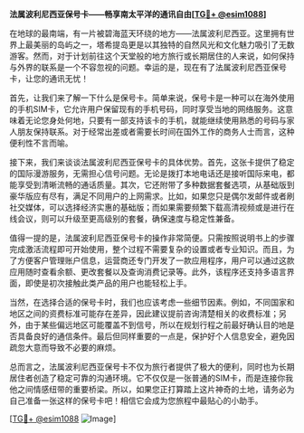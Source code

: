**法属波利尼西亚保号卡——畅享南太平洋的通讯自由[[TG💪+ @esim1088](https://t.me/s/esim1088)]**

在地球的最南端，有一片被碧海蓝天环绕的地方——法属波利尼西亚。这里拥有世界上最美丽的岛屿之一，塔希提岛更是以其独特的自然风光和文化魅力吸引了无数游客。然而，对于计划前往这个天堂般的地方旅行或长期居住的人来说，如何保持与外界的联系是一个不容忽视的问题。幸运的是，现在有了法属波利尼西亚保号卡，让您的通讯无忧！

首先，让我们来了解一下什么是保号卡。简单来说，保号卡是一种可以在海外使用的手机SIM卡，它允许用户保留现有的手机号码，同时享受当地的网络服务。这意味着无论您身处何地，只要有一部支持该卡的手机，就能继续使用熟悉的号码与家人朋友保持联系。对于经常出差或者需要长时间在国外工作的商务人士而言，这种便利性不言而喻。

接下来，我们来谈谈法属波利尼西亚保号卡的具体优势。首先，这张卡提供了稳定的国际漫游服务，无需担心信号问题。无论是拨打本地电话还是接听国际来电，都能享受到清晰流畅的通话质量。其次，它还附带了多种数据套餐选项，从基础版到豪华版应有尽有，满足不同用户的上网需求。比如，如果您只是偶尔发邮件或者刷社交媒体，可以选择经济实惠的基础版；而如果需要频繁下载高清视频或是进行在线会议，则可以升级至更高级别的套餐，确保速度与稳定性兼备。

值得一提的是，法属波利尼西亚保号卡的操作非常简便。只需按照说明书上的步骤完成激活流程即可开始使用，整个过程不需要复杂的设置或者专业知识。而且，为了方便客户管理账户信息，运营商还专门开发了一款应用程序，用户可以通过这款应用随时查看余额、更改套餐以及查询消费记录等。此外，该程序还支持多语言界面，即使是初次接触此类产品的用户也能轻松上手。

当然，在选择合适的保号卡时，我们也应该考虑一些细节因素。例如，不同国家和地区之间的资费标准可能存在差异，因此建议提前咨询清楚相关的收费标准；另外，由于某些偏远地区可能覆盖不到信号，所以在规划行程之前最好确认目的地是否具备良好的通信条件。最后但同样重要的一点是，保护好个人信息安全，避免因疏忽大意而导致不必要的麻烦。

总而言之，法属波利尼西亚保号卡不仅为旅行者提供了极大的便利，同时也为长期居住者创造了稳定可靠的沟通环境。它不仅仅是一张普通的SIM卡，而是连接你我他之间情感纽带的重要桥梁。所以，如果您正打算踏上这片神奇的土地，请务必为自己准备一张这样的保号卡吧！相信它会成为您旅程中最贴心的小助手。

[[TG💪+ @esim1088](https://t.me/s/esim1088) ![Image](https://i.postimg.cc/4NQfJmqS/Snipaste-2025-05-13-00-14-12.png)]